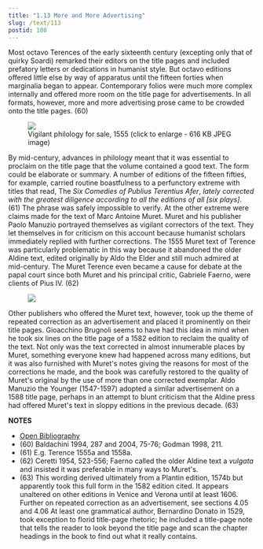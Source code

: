 ```yaml
---
title: "1.13 More and More Advertising"
slug: /text/113
postid: 108
---
```

Most octavo Terences of the early sixteenth century (excepting only that of quirky Soardi) remarked their editors on the title pages and included prefatory letters or dedications in humanist style. But octavo editions offered little else by way of apparatus until the fifteen forties when marginalia began to appear. Contemporary folios were much more complex internally and offered more room on the title page for advertisements. In all formats, however, more and more advertising prose came to be crowded onto the title pages. (60)

<figure class="mkdn-figure">
    <div onClick="createLightbox('/images_full/1.00_Chapter_One/HFS_117.01.jpg')" data="/images_full/0.00_Introduction/Wing-ZP-535.D175Negrotitle.jpg" class="mkdn-image-link" id="lbimage">
    <img class="mkdn-image" src="/images_full/1.00_Chapter_One/HFS_117.01.jpg" />
    <figcaption class="mkdn-figcaption">Vigilant philology for sale, 1555 (click to enlarge - 616 KB JPEG image)</figcaption>
    </div>
</figure>

By mid-century, advances in philology meant that it was essential to proclaim on the title page that the volume contained a good text. The form could be elaborate or summary. A number of editions of the fifteen fifties, for example, carried routine boastfulness to a perfunctory extreme with titles that read, The *Six Comedies of Publius Terentius Afer*, *lately corrected with the greatest diligence according to all the editions of all [six plays]*. (61) The phrase was safely impossible to verify. At the other extreme were claims made for the text of Marc Antoine Muret. Muret and his publisher Paolo Manuzio portrayed themselves as vigilant correctors of the text. They let themselves in for criticism on this account because humanist scholars immediately replied with further corrections. The 1555 Muret text of Terence was particularly problematic in this way because it abandoned the older Aldine text, edited originally by Aldo the Elder and still much admired at mid-century. The Muret Terence even became a cause for debate at the papal court since both Muret and his principal critic, Gabriele Faerno, were clients of Pius IV. (62)
<p style="text-align: center;"></p>


<figure class="mkdn-figure">
    <div onClick="createLightbox('/images_full/1.00_Chapter_One/HFS_134.01.jpg')" data="/images_full/0.00_Introduction/Wing-ZP-535.D175Negrotitle.jpg" class="mkdn-image-link" id="lbimage">
    <img class="mkdn-image" src="/images_full/1.00_Chapter_One/HFS_134.01.jpg" />
    <figcaption class="mkdn-figcaption"></figcaption>
    </div>
</figure>

Other publishers who offered the Muret text, however, took up the theme of repeated correction as an advertisement and placed it prominently on their title pages. Gioacchino Brugnoli seems to have had this idea in mind when he took six lines on the title page of a 1582 edition to reclaim the quality of the text. Not only was the text corrected in almost innumerable places by Muret, something everyone knew had happened across many editions, but it was also furnished with Muret's notes giving the reasons for most of the corrections he made, and the book was carefully restored to the quality of Muret's original by the use of more than one corrected exemplar. Aldo Manuzio the Younger (1547-1597) adopted a similar advertisement on a 1588 title page, perhaps in an attempt to blunt criticism that the Aldine press had offered Muret's text in sloppy editions in the previous decade. (63)

**NOTES**
* [Open Bibliography](/bibliography.pdf)
* (60) Baldachini 1994, 287 and 2004, 75-76; Godman 1998, 211.
* (61) E.g. Terence 1555a and 1558a.
* (62) Ceretti 1954, 523-556; Faerno called the older Aldine text a *vulgata* and insisted it was preferable in many ways to Muret's.
* (63) This wording derived ultimately from a Plantin edition, 1574b but apparently took this full form in the 1582 edition cited. It appears unaltered on other editions in Venice and Verona until at least 1606. Further on repeated correction as an advertisement, see sections 4.05 and 4.06 At least one grammatical author, Bernardino Donato in 1529, took exception to florid title-page rhetoric; he included a title-page note that tells the reader to look beyond the title page and scan the chapter headings in the book to find out what it really contains.
